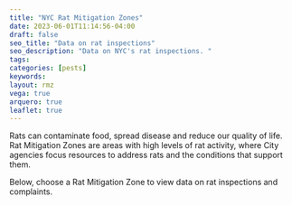 ```yaml
---
title: "NYC Rat Mitigation Zones"
date: 2023-06-01T11:14:56-04:00
draft: false
seo_title: "Data on rat inspections"
seo_description: "Data on NYC's rat inspections. "
tags: 
categories: [pests]
keywords: 
layout: rmz
vega: true
arquero: true
leaflet: true
---
```


Rats can contaminate food, spread disease and reduce our quality of life. Rat Mitigation Zones are areas with high levels of rat activity, where City agencies focus resources to address rats and the conditions that support them. 

Below, choose a Rat Mitigation Zone to view data on rat inspections and complaints.




